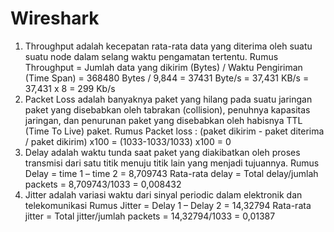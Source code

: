 ﻿# Wireshark
1.	Throughput adalah kecepatan rata-rata data yang diterima oleh suatu suatu node dalam selang waktu pengamatan tertentu.
Rumus Throughput = Jumlah data yang dikirim (Bytes) / Waktu Pengiriman (Time Span) = 368480 Bytes / 9,844
= 37431 Byte/s
= 37,431 KB/s
= 37,431 x 8
= 299 Kb/s
2.	Packet Loss adalah banyaknya paket yang hilang pada suatu jaringan paket yang disebabkan oleh tabrakan (collision), penuhnya kapasitas jaringan, dan penurunan paket yang disebabkan oleh habisnya TTL (Time To Live) paket.
Rumus Packet loss : 
(paket dikirim - paket diterima / paket dikirim) x100 = (1033-1033/1033) x100 = 0
3.	Delay adalah waktu  tunda saat paket yang diakibatkan oleh proses  transmisi dari satu titik menuju titik lain yang menjadi tujuannya.
Rumus Delay = time 1 – time 2 = 8,709743
Rata-rata delay = Total delay/jumlah packets = 8,709743/1033 = 0,008432
4.	Jitter adalah variasi waktu dari sinyal periodic dalam elektronik dan telekomunikasi
Rumus Jitter = Delay 1 – Delay 2 = 14,32794
Rata-rata jitter = Total jitter/jumlah packets = 14,32794/1033 = 0,01387
